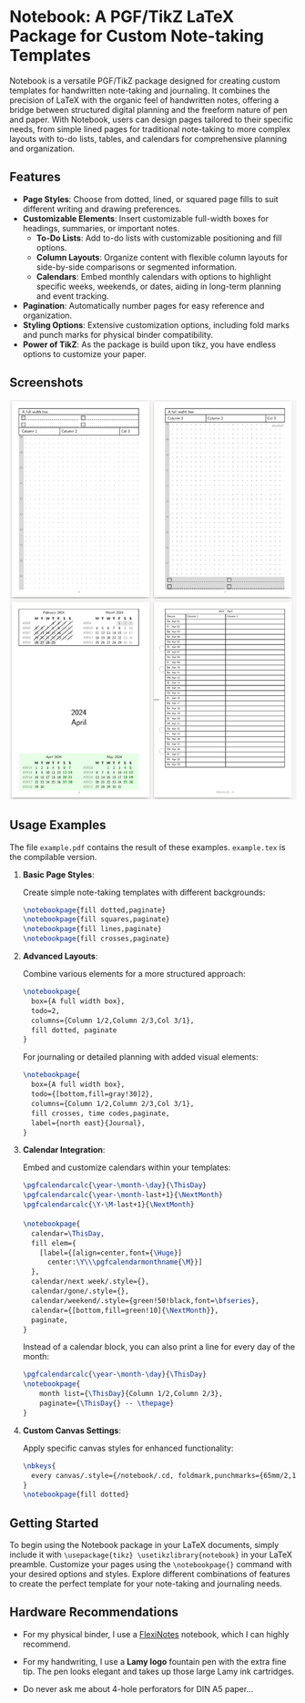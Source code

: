 # Notebook: A PGF/TikZ LaTeX Package for Custom Note-taking Templates

Notebook is a versatile PGF/TikZ package designed for creating custom
templates for handwritten note-taking and journaling. It combines the
precision of LaTeX with the organic feel of handwritten notes,
offering a bridge between structured digital planning and the freeform
nature of pen and paper. With Notebook, users can design pages
tailored to their specific needs, from simple lined pages for
traditional note-taking to more complex layouts with to-do lists,
tables, and calendars for comprehensive planning and organization.

## Features

- **Page Styles**: Choose from dotted, lined, or squared page fills to suit different writing and drawing preferences.
- **Customizable Elements**: Insert customizable full-width boxes for headings, summaries, or important notes.
  - **To-Do Lists**: Add to-do lists with customizable positioning and fill options.
  - **Column Layouts**: Organize content with flexible column layouts for side-by-side comparisons or segmented information.
  - **Calendars**: Embed monthly calendars with options to highlight specific weeks, weekends, or dates, aiding in long-term planning and event tracking.
- **Pagination**: Automatically number pages for easy reference and organization.
- **Styling Options**: Extensive customization options, including fold marks and punch marks for physical binder compatibility.
- **Power of TikZ**: As the package is build upon tikz, you have endless options to customize your paper.

## Screenshots

![Screenshot from example.pdf](screenshot.png)

## Usage Examples

The file `example.pdf` contains the result of these examples. `example.tex` is the compilable version.

1. **Basic Page Styles**:

   Create simple note-taking templates with different backgrounds:
   ```latex
   \notebookpage{fill dotted,paginate}
   \notebookpage{fill squares,paginate}
   \notebookpage{fill lines,paginate}
   \notebookpage{fill crosses,paginate}
   ```

2. **Advanced Layouts**:

   Combine various elements for a more structured approach:
   ```latex
   \notebookpage{
     box={A full width box},
     todo=2,
     columns={Column 1/2,Column 2/3,Col 3/1},
     fill dotted, paginate
   }
   ```

   For journaling or detailed planning with added visual elements:
   ```latex
   \notebookpage{
     box={A full width box},
     todo={[bottom,fill=gray!30]2},
     columns={Column 1/2,Column 2/3,Col 3/1},
     fill crosses, time codes,paginate,
     label={north east}{Journal},
   }
   ```

3. **Calendar Integration**:

   Embed and customize calendars within your templates:
   ```latex
   \pgfcalendarcalc{\year-\month-\day}{\ThisDay}
   \pgfcalendarcalc{\year-\month-last+1}{\NextMonth}
   \pgfcalendarcalc{\Y-\M-last+1}{\NextMonth}

   \notebookpage{
     calendar=\ThisDay,
     fill elem={
       [label={[align=center,font={\Huge}]
         center:\Y\\\pgfcalendarmonthname{\M}}]
     },
     calendar/next week/.style={},
     calendar/gone/.style={},
     calendar/weekend/.style={green!50!black,font=\bfseries},
     calendar={[bottom,fill=green!10]{\NextMonth}},
     paginate,
   }
   ```
   
   Instead of a calendar block, you can also print a line for every day of the month:
   
   ```latex
   \pgfcalendarcalc{\year-\month-\day}{\ThisDay}
   \notebookpage{
       month list={\ThisDay}{Column 1/2,Column 2/3},
       paginate={\ThisDay{} -- \thepage}
   }
   ```

4. **Custom Canvas Settings**:

   Apply specific canvas styles for enhanced functionality:
   ```latex
   \nbkeys{
     every canvas/.style={/notebook/.cd, foldmark,punchmarks={65mm/2,110mm/2}} 
   }
   \notebookpage{fill dotted}
   ```

## Getting Started

To begin using the Notebook package in your LaTeX documents, simply
include it with `\usepackage{tikz} \usetikzlibrary{notebook}` in your
LaTeX preamble. Customize your pages using the `\notebookpage{}`
command with your desired options and styles. Explore different
combinations of features to create the perfect template for your
note-taking and journaling needs.

## Hardware Recommendations

- For my physical binder, I use a [FlexiNotes](https://www.flexinotes.de) notebook, which I can highly recommend.

- For my handwriting, I use a **Lamy logo** fountain pen with the extra fine tip. The pen looks elegant and takes up those large Lamy ink cartridges.

- Do never ask me about 4-hole perforators for DIN A5 paper...
